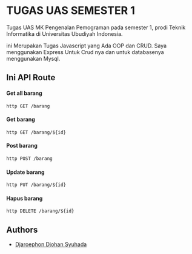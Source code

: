 
# TUGAS UAS SEMESTER 1



Tugas UAS MK Pengenalan Pemograman pada semester 1, prodi Teknik Informatika di Universitas Ubudiyah Indonesia.

ini Merupakan Tugas Javascript yang Ada OOP dan CRUD.
Saya menggunakan Express Untuk Crud nya dan untuk databasenya menggunakan Mysql.


## Ini API Route 

#### Get all barang

``http
  GET /barang
``
#### Get barang

``http
  GET /barang/${id}
``
#### Post barang
``http
  POST /barang
``
#### Update barang
``http
  PUT /barang/${id}
``
#### Hapus barang
``http
  DELETE /barang/${id}
``



## Authors

- [Djaroephon Djohan Syuhada](https://www.instagram.com/djaroephon.1746/)

